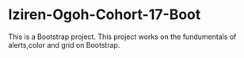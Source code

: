 # Iziren-Ogoh-Cohort-17-Boot
This is a Bootstrap project.
This project works on the fundumentals of alerts,color and grid on Bootstrap.
